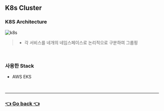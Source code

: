 ## K8s Cluster

### K8S Architecture
![k8s](https://user-images.githubusercontent.com/59479926/209427905-640e1df4-a3f1-4e8f-838d-1ec150d2ea43.png)
>- 각 서비스를 네개의 네임스페이스로 논리적으로 구분하여 그룹핑

</br>

### 사용한 Stack
- AWS EKS

</br>

---

### [👈 Go back 👈](https://github.com/hyunjaebok/AWeSome_AWS_FinalProject)
